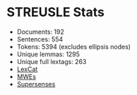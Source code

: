 STREUSLE Stats
==============

* Documents:                192
* Sentences:                554
* Tokens:                  5394 (excludes ellipsis nodes)
* Unique lemmas:           1295
* Unique full lextags:      263
* [LexCat](LEXCAT.txt)
* [MWEs](MWES.txt)
* [Supersenses](SUPERSENSES.txt)
